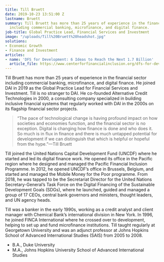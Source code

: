 ```yaml
---
title: Till Bruett
date: 2019-10-23 13:51:00 Z
lastname: Bruett
summary: Till Bruett has more than 25 years of experience in the financial sector
  including commercial banking, microfinance, and digital finance.
job-title: Global Practice Lead, Financial Services and Investment
image: "/uploads/Till%20Bruett%20headshot.jpg"
solutions:
- Economic Growth
- Finance and Investment
articles:
- name: 'DFS for Development: 6 Ideas to Reach the Next 1.7 Billion'
  article_file: https://www.centerforfinancialinclusion.org/dfs-for-development-6-ideas-to-reach-the-next-1-7-billion
---
```


Till Bruett has more than 25 years of experience in the financial sector including commercial banking, microfinance, and digital finance. He joined DAI in 2019 as the Global Practice Lead for Financial Services and Investment. Till is no stranger to DAI. He co-founded Alternative Credit Technologies in 2000, a consulting company specialized in building inclusive financial systems that regularly worked with DAI in the 2000s on its flagship financial sector projects. 

> “The pace of technological change is having profound impact on how societies and economies function, and the financial sector is no exception. Digital is changing how finance is done and who does it. So much is in flux in finance and there is much untapped potential for development if we can distinguish that which is helpful or hopeful from the hype.”—Till Bruett

Till joined the United Nations Capital Development Fund (UNCDF) where he started and led its digital finance work. He opened its office in the Pacific region where he designed and managed the Pacific Financial Inclusion Programme. In 2012, he opened UNCDF’s office in Brussels, Belgium, and started and managed the Mobile Money for the Poor programme. From 2018, he was tapped to be the Secretariat Director for the United Nations Secretary-General’s Task Force on the Digital Financing of the Sustainable Development Goals (SDGs), where he launched, guided and managed a group of 17 CEOs, central bank governors and ministers, thought leaders, and UN agency heads. 

Till was a banker in the early 1990s, working as a credit analyst and client manager with Chemical Bank’s international division in New York. In 1996, he joined FINCA International where he crossed over to development, helping to set up and fund microfinance institutions. Till taught regularly at Georgetown University and was an adjunct professor at Johns Hopkins School of Advanced International Studies (SAIS) from 2005 to 2008. 

* B.A., Duke University
* M.A., Johns Hopkins University School of Advanced International Studies 
